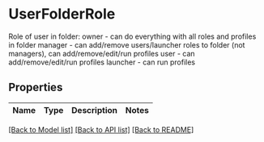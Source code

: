 # UserFolderRole

Role of user in folder: owner  - can do everything with all roles and profiles in folder manager - can add/remove users/launcher roles to folder (not managers), can add/remove/edit/run profiles user - can add/remove/edit/run profiles launcher - can run profiles 

## Properties

Name | Type | Description | Notes
------------ | ------------- | ------------- | -------------

[[Back to Model list]](../README.md#documentation-for-models) [[Back to API list]](../README.md#documentation-for-api-endpoints) [[Back to README]](../README.md)


